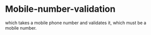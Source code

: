 # Mobile-number-validation
which takes a mobile phone number and validates it, which must be a mobile number.
